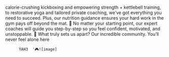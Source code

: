 calorie-crushing kickboxing and empowering strength + kettlebell training, to restorative yoga and tailored private coaching, we’ve got everything you need to succeed. Plus, our nutrition guidance ensures your hard work in the gym pays off beyond the mat. 💪 No matter your starting point, our expert coaches will guide you step-by-step so you feel confident, motivated, and unstoppable. 🌟 What truly sets us apart? Our incredible community. You’ll never feel alone here

          ŶAH3  '🎮![image]